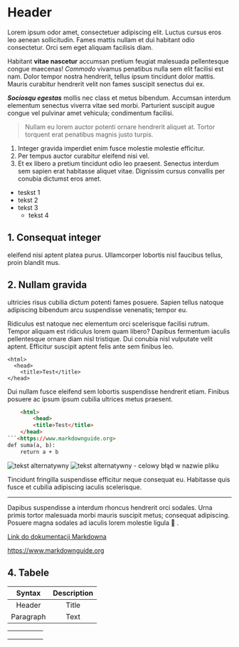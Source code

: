 # Header

Lorem ipsum odor amet, consectetuer adipiscing elit. Luctus cursus eros leo aenean sollicitudin. Fames mattis nullam et dui habitant odio consectetur. Orci sem eget aliquam facilisis diam.  

Habitant **vitae nascetur** accumsan pretium feugiat malesuada pellentesque congue maecenas! *Commodo* vivamus penatibus nulla sem elit facilisi est nam. Dolor tempor nostra hendrerit, tellus ipsum tincidunt dolor mattis. Mauris curabitur hendrerit velit non fames suscipit senectus dui ex.

***Sociosqu egestas*** mollis nec class et metus bibendum. Accumsan interdum elementum senectus viverra vitae sed morbi. Parturient suscipit augue congue vel pulvinar amet vehicula; condimentum facilisi.  

> Nullam eu lorem auctor potenti ornare hendrerit aliquet at. Tortor torquent erat penatibus magnis justo turpis.  

1. Integer gravida imperdiet enim fusce molestie molestie efficitur. 
2. Per tempus auctor curabitur eleifend nisi vel. 
3. Et ex libero a pretium tincidunt odio leo praesent.  Senectus interdum sem sapien erat habitasse aliquet vitae. Dignissim cursus convallis per conubia dictumst eros amet.

  - teskst 1
  - tekst 2
  - tekst 3
    - tekst 4

## 1. Consequat integer 

eleifend nisi aptent platea purus. Ullamcorper lobortis nisl faucibus tellus, proin blandit mus. 

## 2. Nullam gravida 

ultricies risus cubilia dictum potenti fames posuere. Sapien tellus natoque adipiscing bibendum arcu suspendisse venenatis; tempor eu. 

Ridiculus est natoque nec elementum orci scelerisque facilisi rutrum. Tempor aliquam est ridiculus lorem quam libero? Dapibus fermentum iaculis pellentesque ornare diam nisl tristique. Dui conubia nisl vulputate velit aptent. Efficitur suscipit aptent felis ante sem finibus leo.


    <html>
      <head>
        <title>Test</title>
    </head>

Dui nullam fusce eleifend sem lobortis suspendisse hendrerit etiam. Finibus posuere ac ipsum ipsum cubilia ultrices metus praesent. 

```html
    <html>
        <head>
        <title>Test</title>
    </head>
```<https://www.markdownguide.org>
def suma(a, b):
    return a + b
```

![tekst alternatywny](images/tux.avif)
![tekst alternatywny - celowy błąd w nazwie pliku](images/tuxxxxxxx.avif)

Tincidunt fringilla suspendisse efficitur neque consequat eu. Habitasse quis fusce et cubilia adipiscing iaculis scelerisque. 
***
Dapibus suspendisse a interdum rhoncus hendrerit orci sodales. Urna primis tortor malesuada morbi mauris suscipit metus; consequat adipiscing. Posuere magna sodales ad iaculis lorem molestie ligula :snake: .

[Link do dokumentacji Markdowna](https://www.markdownguide.org/basic-syntax/) 

<https://www.markdownguide.org>

## 4. Tabele  

| Syntax      | Description |
| :-----------: | :-----------: |
| Header      | Title       |
| Paragraph   | Text        |

|   |   |   |   |   |
|---|---|---|---|---|
|   |   |   |   |   |
|   |   |   |   |   |
|   |   |   |   |   |